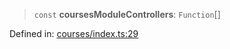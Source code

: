 > `const` **coursesModuleControllers**: `Function`[]

Defined in: [courses/index.ts:29](https://github.com/insaneonai/vibe/blob/a111fa4211a87a6c416016363bd99415cd0dedd7/backend/src/modules/courses/index.ts#L29)
